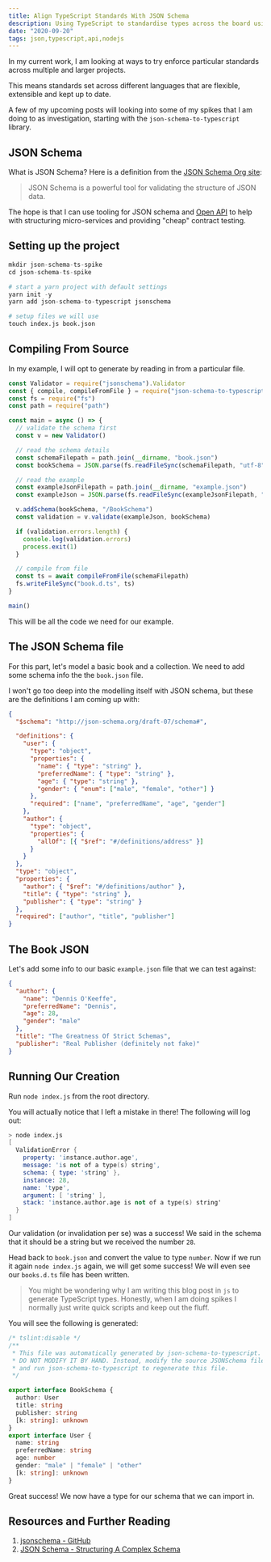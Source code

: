 ```yaml
---
title: Align TypeScript Standards With JSON Schema
description: Using TypeScript to standardise types across the board using JSON Schema
date: "2020-09-20"
tags: json,typescript,api,nodejs
---
```


In my current work, I am looking at ways to try enforce particular standards across multiple and larger projects.

This means standards set across different languages that are flexible, extensible and kept up to date.

A few of my upcoming posts will looking into some of my spikes that I am doing to as investigation, starting with the `json-schema-to-typescript` library.

## JSON Schema

What is JSON Schema? Here is a definition from the [JSON Schema Org site](https://json-schema.org/understanding-json-schema/index.html):

> JSON Schema is a powerful tool for validating the structure of JSON data.

The hope is that I can use tooling for JSON schema and [Open API](https://www.openapis.org/) to help with structuring micro-services and providing "cheap" contract testing.

## Setting up the project

```s
mkdir json-schema-ts-spike
cd json-schema-ts-spike

# start a yarn project with default settings
yarn init -y
yarn add json-schema-to-typescript jsonschema

# setup files we will use
touch index.js book.json
```

## Compiling From Source

In my example, I will opt to generate by reading in from a particular file.

```js
const Validator = require("jsonschema").Validator
const { compile, compileFromFile } = require("json-schema-to-typescript")
const fs = require("fs")
const path = require("path")

const main = async () => {
  // validate the schema first
  const v = new Validator()

  // read the schema details
  const schemaFilepath = path.join(__dirname, "book.json")
  const bookSchema = JSON.parse(fs.readFileSync(schemaFilepath, "utf-8"))

  // read the example
  const exampleJsonFilepath = path.join(__dirname, "example.json")
  const exampleJson = JSON.parse(fs.readFileSync(exampleJsonFilepath, "utf-8"))

  v.addSchema(bookSchema, "/BookSchema")
  const validation = v.validate(exampleJson, bookSchema)

  if (validation.errors.length) {
    console.log(validation.errors)
    process.exit(1)
  }

  // compile from file
  const ts = await compileFromFile(schemaFilepath)
  fs.writeFileSync("book.d.ts", ts)
}

main()
```

This will be all the code we need for our example.

## The JSON Schema file

For this part, let's model a basic book and a collection. We need to add some schema info the the `book.json` file.

I won't go too deep into the modelling itself with JSON schema, but these are the definitions I am coming up with:

```json
{
  "$schema": "http://json-schema.org/draft-07/schema#",

  "definitions": {
    "user": {
      "type": "object",
      "properties": {
        "name": { "type": "string" },
        "preferredName": { "type": "string" },
        "age": { "type": "string" },
        "gender": { "enum": ["male", "female", "other"] }
      },
      "required": ["name", "preferredName", "age", "gender"]
    },
    "author": {
      "type": "object",
      "properties": {
        "allOf": [{ "$ref": "#/definitions/address" }]
      }
    }
  },
  "type": "object",
  "properties": {
    "author": { "$ref": "#/definitions/author" },
    "title": { "type": "string" },
    "publisher": { "type": "string" }
  },
  "required": ["author", "title", "publisher"]
}
```

## The Book JSON

Let's add some info to our basic `example.json` file that we can test against:

```json
{
  "author": {
    "name": "Dennis O'Keeffe",
    "preferredName": "Dennis",
    "age": 28,
    "gender": "male"
  },
  "title": "The Greatness Of Strict Schemas",
  "publisher": "Real Publisher (definitely not fake)"
}
```

## Running Our Creation

Run `node index.js` from the root directory.

You will actually notice that I left a mistake in there! The following will log out:

```s
> node index.js
[
  ValidationError {
    property: 'instance.author.age',
    message: 'is not of a type(s) string',
    schema: { type: 'string' },
    instance: 28,
    name: 'type',
    argument: [ 'string' ],
    stack: 'instance.author.age is not of a type(s) string'
  }
]
```

Our validation (or invalidation per se) was a success! We said in the schema that it should be a string but we received the number `28`.

Head back to `book.json` and convert the value to type `number`. Now if we run it again `node index.js` again, we will get some success! We will even see our `books.d.ts` file has been written.

> You might be wondering why I am writing this blog post in `js` to generate TypeScript types. Honestly, when I am doing spikes I normally just write quick scripts and keep out the fluff.

You will see the following is generated:

```ts
/* tslint:disable */
/**
 * This file was automatically generated by json-schema-to-typescript.
 * DO NOT MODIFY IT BY HAND. Instead, modify the source JSONSchema file,
 * and run json-schema-to-typescript to regenerate this file.
 */

export interface BookSchema {
  author: User
  title: string
  publisher: string
  [k: string]: unknown
}
export interface User {
  name: string
  preferredName: string
  age: number
  gender: "male" | "female" | "other"
  [k: string]: unknown
}
```

Great success! We now have a type for our schema that we can import in.

## Resources and Further Reading

1. [jsonschema - GitHub](https://github.com/tdegrunt/jsonschema)
2. [JSON Schema - Structuring A Complex Schema](https://json-schema.org/understanding-json-schema/structuring.html)
